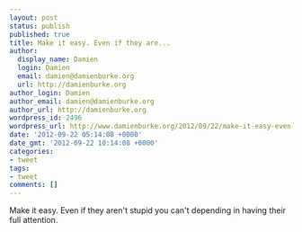 ```yaml
---
layout: post
status: publish
published: true
title: Make it easy. Even if they are...
author:
  display_name: Damien
  login: Damien
  email: damien@damienburke.org
  url: http://damienburke.org
author_login: Damien
author_email: damien@damienburke.org
author_url: http://damienburke.org
wordpress_id: 2496
wordpress_url: http://www.damienburke.org/2012/09/22/make-it-easy-even-if-they-are/
date: '2012-09-22 05:14:08 +0000'
date_gmt: '2012-09-22 10:14:08 +0000'
categories:
- tweet
tags:
- tweet
comments: []
---
```

<p>Make it easy. Even if they aren't stupid you can't depending in having their full attention.</p>
